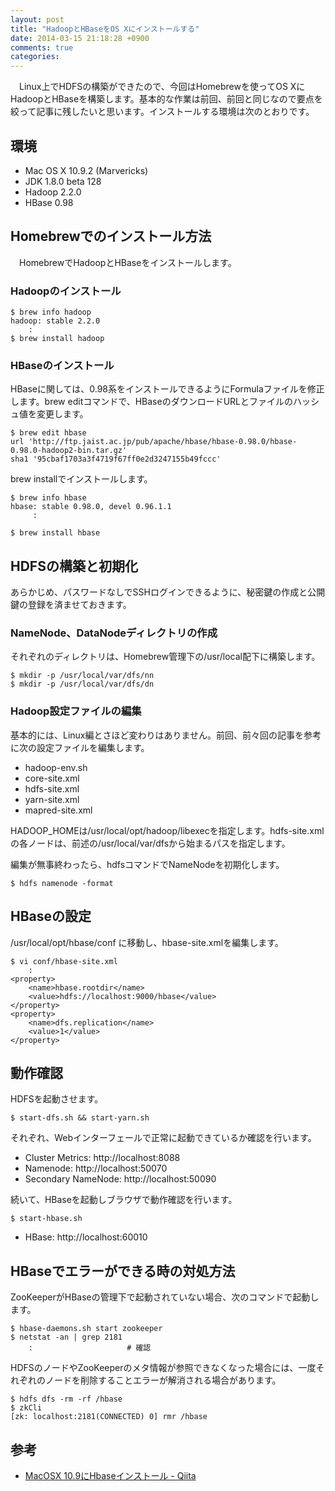 ```yaml
---
layout: post
title: "HadoopとHBaseをOS Xにインストールする"
date: 2014-03-15 21:18:28 +0900
comments: true
categories: 
---
```

　Linux上でHDFSの構築ができたので、今回はHomebrewを使ってOS XにHadoopとHBaseを構築します。基本的な作業は前回、前回と同じなので要点を絞って記事に残したいと思います。インストールする環境は次のとおりです。

## 環境
* Mac OS X 10.9.2 (Marvericks)
* JDK 1.8.0 beta 128
* Hadoop 2.2.0
* HBase 0.98

## Homebrewでのインストール方法

　HomebrewでHadoopとHBaseをインストールします。

### Hadoopのインストール
    $ brew info hadoop
    hadoop: stable 2.2.0
        :
    $ brew install hadoop

### HBaseのインストール

HBaseに関しては、0.98系をインストールできるようにFormulaファイルを修正します。brew editコマンドで、HBaseのダウンロードURLとファイルのハッシュ値を変更します。

    $ brew edit hbase
    url 'http://ftp.jaist.ac.jp/pub/apache/hbase/hbase-0.98.0/hbase-0.98.0-hadoop2-bin.tar.gz'
    sha1 '95cbaf1703a3f4719f67ff0e2d3247155b49fccc'

brew installでインストールします。

    $ brew info hbase
    hbase: stable 0.98.0, devel 0.96.1.1
         :

    $ brew install hbase

## HDFSの構築と初期化

あらかじめ、パスワードなしでSSHログインできるように、秘密鍵の作成と公開鍵の登録を済ませておきます。

### NameNode、DataNodeディレクトリの作成

それぞれのディレクトリは、Homebrew管理下の/usr/local配下に構築します。

    $ mkdir -p /usr/local/var/dfs/nn
    $ mkdir -p /usr/local/var/dfs/dn

### Hadoop設定ファイルの編集

基本的には、Linux編とさほど変わりはありません。前回、前々回の記事を参考に次の設定ファイルを編集します。

* hadoop-env.sh
* core-site.xml
* hdfs-site.xml
* yarn-site.xml
* mapred-site.xml

HADOOP_HOMEは/usr/local/opt/hadoop/libexecを指定します。hdfs-site.xmlの各ノードは、前述の/usr/local/var/dfsから始まるパスを指定します。

編集が無事終わったら、hdfsコマンドでNameNodeを初期化します。

    $ hdfs namenode -format

## HBaseの設定

/usr/local/opt/hbase/conf に移動し、hbase-site.xmlを編集します。

    $ vi conf/hbase-site.xml
        :
    <property>
        <name>hbase.rootdir</name>
        <value>hdfs://localhost:9000/hbase</value>
    </property>
    <property>
        <name>dfs.replication</name>
        <value>1</value>
    </property>

## 動作確認

HDFSを起動させます。

    $ start-dfs.sh && start-yarn.sh

それぞれ、Webインターフェールで正常に起動できているか確認を行います。

* Cluster Metrics: http://localhost:8088 
* Namenode: http://localhost:50070 
* Secondary NameNode: http://localhost:50090 

続いて、HBaseを起動しブラウザで動作確認を行います。

    $ start-hbase.sh

* HBase: http://localhost:60010 

## HBaseでエラーができる時の対処方法

ZooKeeperがHBaseの管理下で起動されていない場合、次のコマンドで起動します。

    $ hbase-daemons.sh start zookeeper
    $ netstat -an | grep 2181
        :                     # 確認

HDFSのノードやZooKeeperのメタ情報が参照できなくなった場合には、一度それぞれのノードを削除することエラーが解消される場合があります。

    $ hdfs dfs -rm -rf /hbase
    $ zkCli
    [zk: localhost:2181(CONNECTED) 0] rmr /hbase


## 参考

* [MacOSX 10.9にHbaseインストール - Qiita](http://qiita.com/ma2k8/items/194311828775dedaaeba)
